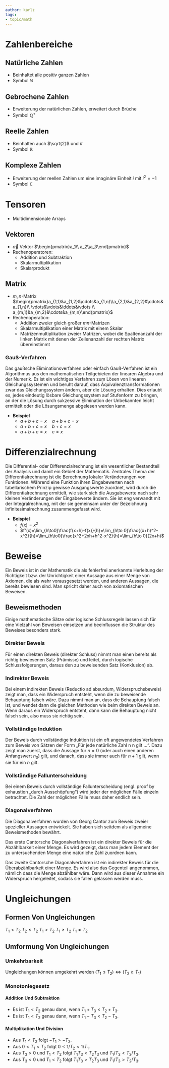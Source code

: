 ```yaml
---
author: karlz
tags:
- topic/math
---
```


# Zahlenbereiche

## Natürliche Zahlen

- Beinhaltet alle positiv ganzen Zahlen
- Symbol $\mathbb{N}$

## Gebrochene Zahlen

- Erweiterung der natürlichen Zahlen, erweitert durch Brüche
- Symbol $\mathbb{Q^+}$

## Reelle Zahlen

- Beinhalten auch $\sqrt{2}$ und $\pi$
- Symbol $\mathbb{R}$

## Komplexe Zahlen

- Erweiterung der reellen Zahlen um eine imaginäre Einheit $i$ mit $i^2=-1$
- Symbol $\mathbb{C}$

# Tensoren

- Multidimensionale Arrays

## Vektoren

- $\vec a$ Vektor $\begin{pmatrix}a_1\\ a_2\\a_3\end{pmatrix}$
- Rechenoperatoren:
	- Addition und Subtraktion
	- Skalarmultiplikation
	- Skalarprodukt

## Matrix

- $m,n$-Matrix $\begin{pmatrix}a_{1,1}&a_{1,2}&\cdots&a_{1,n}\\a_{2,1}&a_{2,2}&\cdots&a_{1,n}\\ \vdots&\vdots&\ddots&\vdots \\ a_{m,1}&a_{m,2}&\cdots&a_{m,n}\end{pmatrix}$
- Rechenoperation:
	- Addition zweier gleich großer $mn$-Matrizen
	- Skalarmultiplikation einer Matrix mit einem Skalar
	- Matrizenmultiplikation zweier Matrizen, wobei die Spaltenanzahl der linken Matrix mit denen der Zeilenanzahl der rechten Matrix übereinstimmt

### Gauß-Verfahren

Das gaußsche Eliminationsverfahren oder einfach Gauß-Verfahren ist ein Algorithmus aus den mathematischen Teilgebieten der linearen Algebra und der Numerik. Es ist ein wichtiges Verfahren zum Lösen von linearen Gleichungssystemen und beruht darauf, dass Äquivalenztransformationen zwar das Gleichungssystem ändern, aber die Lösung erhalten. Dies erlaubt es, jedes eindeutig lösbare Gleichungssystem auf Stufenform zu bringen, an der die Lösung durch sukzessive Elimination der Unbekannten leicht ermittelt oder die Lösungsmenge abgelesen werden kann. 

- **Beispiel**
	- $a+b+c=x\quad a+b+c=x$
	- $a+b+c=x\quad b+c=x$
	- $a+b+c=x\quad c=x$

# Differenzialrechnung

Die Differential- oder Differenzialrechnung ist ein wesentlicher Bestandteil der Analysis und damit ein Gebiet der Mathematik. Zentrales Thema der Differentialrechnung ist die Berechnung lokaler Veränderungen von Funktionen. Während eine Funktion ihren Eingabewerten nach tabellarischem Prinzip gewisse Ausgangswerte zuordnet, wird durch die Differentialrechnung ermittelt, wie stark sich die Ausgabewerte nach sehr kleinen Veränderungen der Eingabewerte ändern. Sie ist eng verwandt mit der Integralrechnung, mit der sie gemeinsam unter der Bezeichnung Infinitesimalrechnung zusammengefasst wird. 

- **Beispiel**
	- $f(x)=x^2$
	- $f'(x)=\lim_{h\to0}\frac{f(x+h)-f(x)}{h}=\lim_{h\to 0}\frac{(x+h)^2-x^2}{h}=\lim_{h\to0}\frac{x^2+2xh+h^2-x^2}{h}=\lim_{h\to 0}(2x+h)$

# Beweise

Ein Beweis ist in der Mathematik die als fehlerfrei anerkannte Herleitung der Richtigkeit bzw. der Unrichtigkeit einer Aussage aus einer Menge von Axiomen, die als wahr vorausgesetzt werden, und anderen Aussagen, die bereits bewiesen sind. Man spricht daher auch von axiomatischen Beweisen.

## Beweismethoden

Einige mathematische Sätze oder logische Schlussregeln lassen sich für eine Vielzahl von Beweisen einsetzen und beeinflussen die Struktur des Beweises besonders stark.

### Direkter Beweis

Für einen direkten Beweis (direkter Schluss) nimmt man einen bereits als richtig bewiesenen Satz (Prämisse) und leitet, durch logische Schlussfolgerungen, daraus den zu beweisenden Satz (Konklusion) ab.

### Indirekter Beweis

Bei einem indirekten Beweis (Reductio ad absurdum, Widerspruchsbeweis) zeigt man, dass ein Widerspruch entsteht, wenn die zu beweisende Behauptung falsch wäre. Dazu nimmt man an, dass die Behauptung falsch ist, und wendet dann die gleichen Methoden wie beim direkten Beweis an. Wenn daraus ein Widerspruch entsteht, dann kann die Behauptung nicht falsch sein, also muss sie richtig sein.

### Vollständige Induktion

Der Beweis durch vollständige Induktion ist ein oft angewendetes Verfahren zum Beweis von Sätzen der Form „Für jede natürliche Zahl n n gilt …“. Dazu zeigt man zuerst, dass die Aussage für $n=0$ (oder auch einen anderen Anfangswert $n_{0}$) gilt, und danach, dass sie immer auch für $n+1$ gilt, wenn sie für ein $n$ gilt.

### Vollständige Fallunterscheidung

Bei einem Beweis durch vollständige Fallunterscheidung (engl. proof by exhaustion „durch Ausschöpfung“) wird jeder der möglichen Fälle einzeln betrachtet. Die Zahl der möglichen Fälle muss daher endlich sein.

### Diagonalverfahren

Die Diagonalverfahren wurden von Georg Cantor zum Beweis zweier spezieller Aussagen entwickelt. Sie haben sich seitdem als allgemeine Beweismethoden bewährt.

Das erste Cantorsche Diagonalverfahren ist ein direkter Beweis für die Abzählbarkeit einer Menge. Es wird gezeigt, dass man jedem Element der zu untersuchenden Menge eine natürliche Zahl zuordnen kann.

Das zweite Cantorsche Diagonalverfahren ist ein indirekter Beweis für die Überabzählbarkeit einer Menge. Es wird also das Gegenteil angenommen, nämlich dass die Menge abzählbar wäre. Dann wird aus dieser Annahme ein Widerspruch hergeleitet, sodass sie fallen gelassen werden muss. 

# Ungleichungen

## Formen Von Ungleichungen

$T_1<T_2$
$T_2\leq T_2$
$T_1>T_2$
$T_1\geq T_2$
$T_1\neq T_2$

## Umformung Von Ungleichungen

### Umkehrbarkeit

Ungleichungen können umgekehrt werden $(T_1\leq T_2)\Leftrightarrow(T_2\geq T_1)$

### Monotoniegesetz

#### Addition Und Subtraktion

- Es ist $T_1 < T_2$ genau dann, wenn $T_1+T_3 < T_2+T_3$.
- Es ist $T_1 < T_2$ genau dann, wenn $T_1-T_3 < T_2-T_3$.

#### Multiplikation Und Division

- Aus $T_1<T_2$ folgt $-T_1>-T_2$.
- Aus $0<T_1<T_2$ folgt $0<1/T_2<1/T_1$.
- Aus $T_3 > 0$ und $T_1<T_2$ folgt $T_1 T_3 < T_2 T_3$ und $T_1/T_3 < T_2/T_3$.
- Aus $T_3 < 0$ und $T_1<T_2$ folgt $T_1 T_3 > T_2 T_3$ und $T_1 / T_3 > T_2/T_3$.
